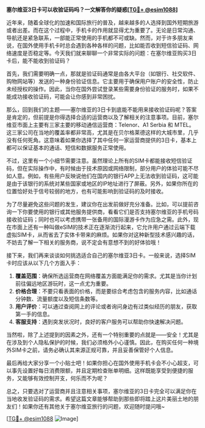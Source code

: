 **塞尔维亚3日卡可以收验证码吗？一文解答你的疑惑[[TG💪+ @esim1088](https://t.me/s/esim1088)]**

近年来，随着全球化的加速和国际旅行的普及，越来越多的人选择到国外短期旅游或者出差。而在这个过程中，手机卡的作用就显得尤为重要了。无论是日常沟通、导航还是紧急联系，一部能正常使用的手机都不可或缺。然而，对于许多朋友来说，在国外使用手机卡时总会遇到各种各样的问题，比如能否收到短信验证码、网络速度是否稳定等。今天我们就来聊聊一个非常实际的问题：在塞尔维亚购买3日卡后，能不能收到验证码？

首先，我们需要明确一点，那就是验证码通常是由各大平台（如银行、社交软件、购物网站等）发送的一种身份验证信息。它主要用于确保用户账户的安全性，防止未经授权的操作。因此，当你在国外尝试登录某些需要身份验证的服务时，如果不能成功接收验证码，可能会让你感到非常困扰。

那么，回到我们的主题——塞尔维亚的3日卡到底能不能用来接收验证码呢？答案是肯定的，但前提是你得选择合适的运营商以及了解相关的注意事项。目前，塞尔维亚市面上主要有三家主要的移动通信运营商：Telenor、A1 Serbia 和 MTEL。这三家公司在当地的覆盖率都非常高，尤其是在贝尔格莱德这样的大城市里，几乎没有任何死角。这意味着如果你选择了其中任何一家运营商提供的3日卡，基本上都可以保证基本的通话、短信和数据服务正常使用。

不过，这里有一个小细节需要注意。虽然理论上所有的SIM卡都能接收短信验证码，但在实际操作中，有时候由于技术原因或网络限制，部分用户的体验可能不尽如人意。例如，有些用户反映说他们在国内的银行APP上无法收到验证码，这可能是由于该银行的系统对某些国家或地区的IP地址进行了屏蔽。另外，如果你所在的位置恰好处于信号较弱的地方，也有可能影响到验证码的及时接收。

为了尽量避免这些问题的发生，建议你在出发前做好充分准备。比如，可以提前咨询一下你要使用的银行或其他服务提供商，看看它们是否支持塞尔维亚的手机号码接收验证码；同时也可以考虑携带一张备用的国际漫游卡作为应急之需。此外，现在市面上还有一种叫做eSIM的技术正在逐渐流行起来，它允许用户通过云端下载虚拟SIM卡，从而省去了实体卡带来的麻烦。如果你对这种新型技术感兴趣的话，不妨去了解一下相关的服务商，说不定会有意想不到的好体验哦！

接下来，我们再来谈谈如何挑选适合自己的塞尔维亚3日卡。一般来说，选择SIM卡时应该从以下几个方面入手：

1. **覆盖范围**：确保所选运营商在网络覆盖方面能满足你的需求。尤其是当你计划前往偏远地区游玩时，这一点尤为重要。
2. **价格合理**：不要只看表面的价格，而是要综合考虑包含的服务内容，比如通话分钟数、流量额度以及短信条数等。
3. **用户评价**：可以通过查阅网上的评论或者询问身边有过类似经历的朋友，获取第一手的信息。
4. **客服支持**：遇到突发状况时，良好的客户服务可以帮助你快速解决问题。

当然啦，除了上述提到的因素之外，还有一个特别重要的点就是——安全！尤其是在涉及到个人隐私保护的时候，我们必须格外小心谨慎。因此，在购买任何一种境外SIM卡之前，请务必确认其来源正规可靠，并且妥善保管好个人信息。

最后再给大家分享一个小贴士吧！如果你担心在国外使用手机卡会不小心超支，可以事先设置好每日消费限额，并且定期检查账单明细。这样既能享受到便捷的服务，又能够有效控制开支，何乐而不为呢？

总之，只要选对了运营商并且注意相关事项，塞尔维亚的3日卡完全可以满足你在当地收发验证码的需求。希望这篇文章能够帮助到那些即将踏上这片美丽土地的朋友们！如果你还有其他关于塞尔维亚旅行的问题，欢迎随时提问哦~

[[TG💪+ @esim1088](https://t.me/s/esim1088) ![Image](https://i.postimg.cc/4NQfJmqS/Snipaste-2025-05-13-00-14-12.png)]